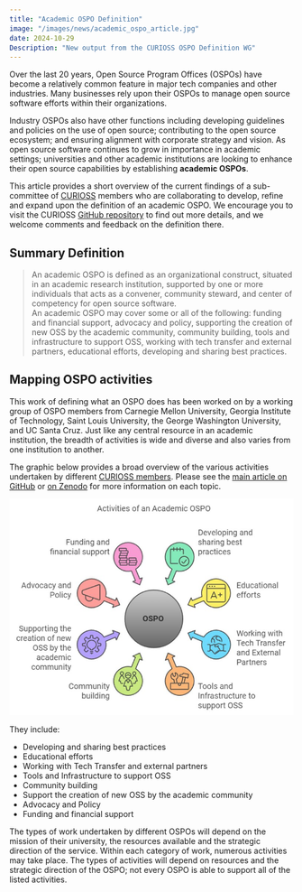 ```yaml
---
title: "Academic OSPO Definition"
image: "/images/news/academic_ospo_article.jpg"
date: 2024-10-29
Description: "New output from the CURIOSS OSPO Definition WG"
---
```


Over the last 20 years, Open Source Program Offices (OSPOs) have become a relatively common feature in major tech companies and other industries. Many businesses rely upon their OSPOs to manage open source software efforts within their organizations.

Industry OSPOs also have other functions including developing guidelines and policies on the use of open source; contributing to the open source ecosystem; and ensuring alignment with corporate strategy and vision. As open source software continues to grow in importance in academic settings; universities and other academic institutions are looking to enhance their open source capabilities by establishing **academic OSPOs**.

This article provides a short overview of the current findings of a sub-committee of [CURIOSS](https://curioss.org/about/members) members who are collaborating to develop, refine and expand upon the definition of an academic OSPO. We encourage you to visit the CURIOSS [GitHub repository](https://github.com/CURIOSSorg/ospo-definition-WG) to find out more details, and we welcome comments and feedback on the definition there.

## Summary Definition

> An academic OSPO is defined as an organizational construct, situated in an academic research institution, supported by one or more individuals that acts as a convener, community steward, and center of competency for open source software.
> <br />
> An academic OSPO may cover some or all of the following: funding and financial support, advocacy and policy, supporting the creation of new OSS by the academic community, community building, tools and infrastructure to support OSS, working with tech transfer and external partners, educational efforts, developing and sharing best practices.

## Mapping OSPO activities

This work of defining what an OSPO does has been worked on by a working group of OSPO members from Carnegie Mellon University, Georgia Institute of Technology, Saint Louis University, the George Washington University, and UC Santa Cruz. Just like any central resource in an academic institution, the breadth of activities is wide and diverse and also varies from one institution to another.

The graphic below provides a broad overview of the various activities undertaken by different [CURIOSS members](https://curioss.org/about/members/). Please see the [main article on GitHub](https://github.com/CURIOSSorg/ospo-definition-WG) or [on Zenodo](https://zenodo.org/records/13910683) for more information on each topic.

<p align="center">
  <img src="/images/news/academic_ospo_activities.jpg" alt="A central circle saying OSPO, with 8 tasks around the circle, listed above in text." />
</p>

They include:

* Developing and sharing best practices
* Educational efforts
* Working with Tech Transfer and external partners
* Tools and Infrastructure to support OSS
* Community building
* Support the creation of new OSS by the academic community
* Advocacy and Policy
* Funding and financial support

The types of work undertaken by different OSPOs will depend on the mission of their university, the resources available and the strategic direction of the service. Within each category of work, numerous activities may take place. The types of activities will depend on resources and the strategic direction of the OSPO; not every OSPO is able to support all of the listed activities.
